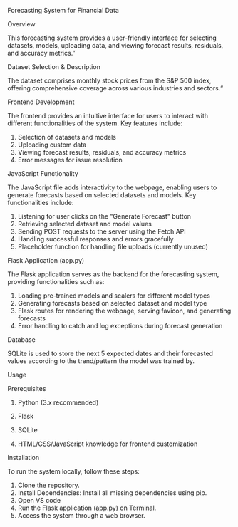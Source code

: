 Forecasting System for Financial Data


Overview

This forecasting system  provides a user-friendly interface for selecting datasets, models, uploading data, and viewing forecast results, residuals, and accuracy metrics.” 



Dataset Selection & Description

The dataset comprises monthly stock prices from the S&P 500 index, offering comprehensive coverage across various industries and sectors.“


Frontend Development

The frontend provides an intuitive interface for users to interact with different functionalities of the system. Key features include:
1. Selection of datasets and models
2. Uploading custom data
3. Viewing forecast results, residuals, and accuracy metrics
4. Error messages for issue resolution


JavaScript Functionality

The JavaScript file adds interactivity to the webpage, enabling users to generate forecasts based on selected datasets and models. Key functionalities include:
1. Listening for user clicks on the "Generate Forecast" button
2. Retrieving selected dataset and model values
3. Sending POST requests to the server using the Fetch API
4. Handling successful responses and errors gracefully
5. Placeholder function for handling file uploads (currently unused)


Flask Application (app.py)

The Flask application serves as the backend for the forecasting system, providing functionalities such as:
1. Loading pre-trained models and scalers for different model types
2. Generating forecasts based on selected dataset and model type
3. Flask routes for rendering the webpage, serving favicon, and generating forecasts
4. Error handling to catch and log exceptions during forecast generation

   
Database

SQLite is used to store the next 5 expected dates and their forecasted values according to the trend/pattern the model was trained by.


Usage

Prerequisites

1. Python (3.x recommended)

2. Flask

3. SQLite

4. HTML/CSS/JavaScript knowledge for frontend customization

Installation

To run the system locally, follow these steps:

1. Clone the repository.
2. Install Dependencies: Install all missing dependencies using pip.
3. Open VS code  
4. Run the Flask application (app.py) on Terminal.
5. Access the system through a web browser.
